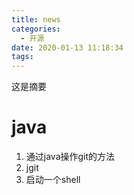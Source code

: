 ```yaml
---
title: news
categories:
  - 开源
date: 2020-01-13 11:18:34
tags:
---
```

这是摘要
<!-- more -->
# java
1. 通过java操作git的方法
  1. jgit
  2. 启动一个shell